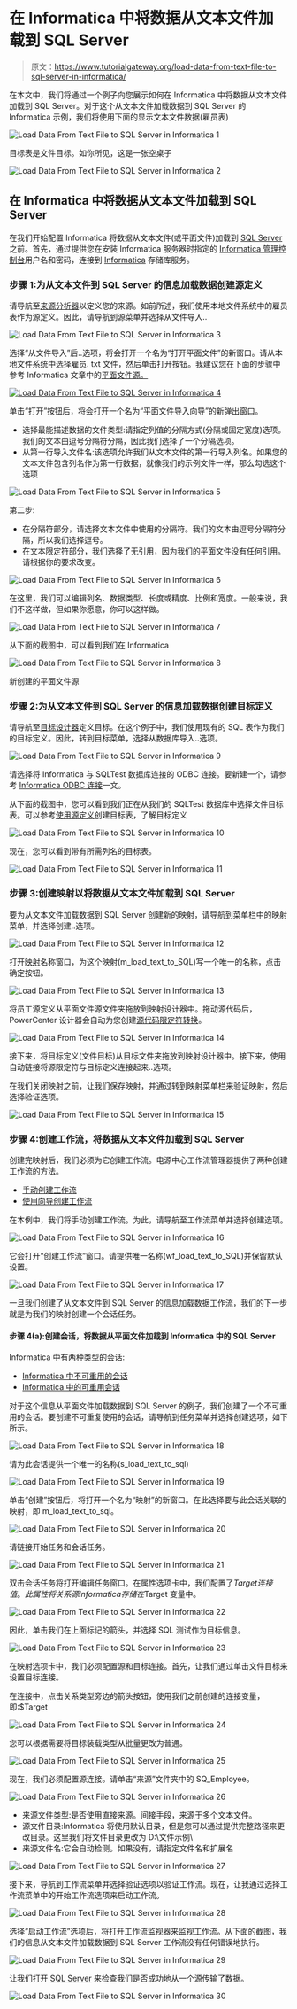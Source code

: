 # 在 Informatica 中将数据从文本文件加载到 SQL Server

> 原文：<https://www.tutorialgateway.org/load-data-from-text-file-to-sql-server-in-informatica/>

在本文中，我们将通过一个例子向您展示如何在 Informatica 中将数据从文本文件加载到 SQL Server。对于这个从文本文件加载数据到 SQL Server 的 Informatica 示例，我们将使用下面的显示文本文件数据(雇员表)

![Load Data From Text File to SQL Server in Informatica 1](img/3f3e60d5e4da0d318df9111ae657a238.png)

目标表是文件目标。如你所见，这是一张空桌子

![Load Data From Text File to SQL Server in Informatica 2](img/2049e48fb588d2b4f48fbf82e3cbfcb2.png)

## 在 Informatica 中将数据从文本文件加载到 SQL Server

在我们开始配置 Informatica 将数据从文本文件(或平面文件)加载到 [SQL Server](https://www.tutorialgateway.org/sql/) 之前。首先，通过提供您在安装 Informatica 服务器时指定的 [Informatica 管理控制台](https://www.tutorialgateway.org/informatica-admin-console/)用户名和密码，连接到 [Informatica](https://www.tutorialgateway.org/informatica/) 存储库服务。

### 步骤 1:为从文本文件到 SQL Server 的信息加载数据创建源定义

请导航至[来源分析器](https://www.tutorialgateway.org/informatica-source-analyzer/)以定义您的来源。如前所述，我们使用本地文件系统中的雇员表作为源定义。因此，请导航到源菜单并选择从文件导入..

![Load Data From Text File to SQL Server in Informatica 3](img/47a31d751b1add4e03f85fea68eff91f.png)

选择“从文件导入”后..选项，将会打开一个名为“打开平面文件”的新窗口。请从本地文件系统中选择雇员. txt 文件，然后单击打开按钮。我建议您在下面的步骤中参考 Informatica 文章中的[平面文件源。](https://www.tutorialgateway.org/flat-file-source-in-informatica/)

[![Load Data From Text File to SQL Server in Informatica 4](img/42371a4ba6d5b7e7e63a438593d9191a.png)](https://www.tutorialgateway.org/flat-file-source-in-informatica/)

单击“打开”按钮后，将会打开一个名为“平面文件导入向导”的新弹出窗口。

*   选择最能描述数据的文件类型:请指定列值的分隔方式(分隔或固定宽度)选项。我们的文本由逗号分隔符分隔，因此我们选择了一个分隔选项。
*   从第一行导入文件名:该选项允许我们从文本文件的第一行导入列名。如果您的文本文件包含列名作为第一行数据，就像我们的示例文件一样，那么勾选这个选项

![Load Data From Text File to SQL Server in Informatica 5](img/6805d00536b8200330bb111d6d7ab76a.png)

第二步:

*   在分隔符部分，请选择文本文件中使用的分隔符。我们的文本由逗号分隔符分隔，所以我们选择逗号。
*   在文本限定符部分，我们选择了无引用，因为我们的平面文件没有任何引用。请根据你的要求改变。

![Load Data From Text File to SQL Server in Informatica 6](img/a3a44d81c35b9802c5fd4bf7b0a236f8.png)

在这里，我们可以编辑列名、数据类型、长度或精度、比例和宽度。一般来说，我们不这样做，但如果你愿意，你可以这样做。

![Load Data From Text File to SQL Server in Informatica 7](img/e2e436e54f600db1641114092ada8076.png)

从下面的截图中，可以看到我们在 Informatica

![Load Data From Text File to SQL Server in Informatica 8](img/889940a7e2cb3db503a7ebb0b26e6f57.png)

新创建的平面文件源

### 步骤 2:为从文本文件到 SQL Server 的信息加载数据创建目标定义

请导航至[目标设计器](https://www.tutorialgateway.org/target-designer-in-informatica/)定义目标。在这个例子中，我们使用现有的 SQL 表作为我们的目标定义。因此，转到目标菜单，选择从数据库导入..选项。

![Load Data From Text File to SQL Server in Informatica 9](img/a93855dc170912fefee9b3be72ee858c.png)

请选择将 Informatica 与 SQLTest 数据库连接的 ODBC 连接。要新建一个，请参考 [Informatica ODBC 连接](https://www.tutorialgateway.org/informatica-odbc-connection/)一文。

从下面的截图中，您可以看到我们正在从我们的 SQLTest 数据库中选择文件目标表。可以参考[使用源定义](https://www.tutorialgateway.org/create-informatica-target-table-using-source-definition/)创建目标表，了解目标定义

![Load Data From Text File to SQL Server in Informatica 10](img/1bcc8776f68bd9fdf3deaddbda259a8a.png)

现在，您可以看到带有所需列名的目标表。

![Load Data From Text File to SQL Server in Informatica 11](img/cd84ccc7458ff0e9444531a65067eddb.png)

### 步骤 3:创建映射以将数据从文本文件加载到 SQL Server

要为从文本文件加载数据到 SQL Server 创建新的映射，请导航到菜单栏中的映射菜单，并选择创建..选项。

![Load Data From Text File to SQL Server in Informatica 12](img/e916d1da8bac33d7df41d73fe91c85ec.png)

打开[映射](https://www.tutorialgateway.org/informatica-mapping/)名称窗口，为这个映射(m_load_text_to_SQL)写一个唯一的名称，点击确定按钮。

![Load Data From Text File to SQL Server in Informatica 13](img/17f6b6c8c51dc78a36b07dd641cf45c6.png)

将员工源定义从平面文件源文件夹拖放到映射设计器中。拖动源代码后，PowerCenter 设计器会自动为您创建[源代码限定符转换](https://www.tutorialgateway.org/source-qualifier-transformation-in-informatica/)。

![Load Data From Text File to SQL Server in Informatica 14](img/58288e723eafafc58084512cc16140af.png)

接下来，将目标定义(文件目标)从目标文件夹拖放到映射设计器中。接下来，使用自动链接将源限定符与目标定义连接起来..选项。

在我们关闭映射之前，让我们保存映射，并通过转到映射菜单栏来验证映射，然后选择验证选项。

![Load Data From Text File to SQL Server in Informatica 15](img/51910d77ced661f8b8694d6c88f798f7.png)

### 步骤 4:创建工作流，将数据从文本文件加载到 SQL Server

创建完映射后，我们必须为它创建工作流。电源中心工作流管理器提供了两种创建工作流的方法。

*   [手动创建工作流](https://www.tutorialgateway.org/informatica-workflow/)
*   [使用向导创建工作流](https://www.tutorialgateway.org/informatica-workflow-using-wizard/)

在本例中，我们将手动创建工作流。为此，请导航至工作流菜单并选择创建选项。

![Load Data From Text File to SQL Server in Informatica 16](img/d290902d3f745c75ef201a81d9195f01.png)

它会打开“创建工作流”窗口。请提供唯一名称(wf_load_text_to_SQL)并保留默认设置。

![Load Data From Text File to SQL Server in Informatica 17](img/67fd143b2a690660160ac574ca05f021.png)

一旦我们创建了从文本文件到 SQL Server 的信息加载数据工作流，我们的下一步就是为我们的映射创建一个会话任务。

#### 步骤 4(a):创建会话，将数据从平面文件加载到 Informatica 中的 SQL Server

Informatica 中有两种类型的会话:

*   [Informatica 中不可重用的会话](https://www.tutorialgateway.org/session-in-informatica/)
*   [Informatica 中的可重用会话](https://www.tutorialgateway.org/reusable-session-in-informatica/)

对于这个信息从平面文件加载数据到 SQL Server 的例子，我们创建了一个不可重用的会话。要创建不可重复使用的会话，请导航到任务菜单并选择创建选项，如下所示。

![Load Data From Text File to SQL Server in Informatica 18](img/ce5fa4c22655bf6c90cb6f5c28184943.png)

请为此会话提供一个唯一的名称(s_load_text_to_sql)

![Load Data From Text File to SQL Server in Informatica 19](img/5ea6de02151ce3022b4392b9b533f07d.png)

单击“创建”按钮后，将打开一个名为“映射”的新窗口。在此选择要与此会话关联的映射，即 m_load_text_to_sql。

![Load Data From Text File to SQL Server in Informatica 20](img/afd45389bac6c6ea4b5d161c258af231.png)

请链接开始任务和会话任务。

![Load Data From Text File to SQL Server in Informatica 21](img/99e50bb3716d9a9a4490c7b75066f5ac.png)

双击会话任务将打开编辑任务窗口。在属性选项卡中，我们配置了$Target 连接值。此属性将关系源 Informatica 存储在$Target 变量中。

![Load Data From Text File to SQL Server in Informatica 22](img/30d77f7698a4358c92714ce132ea9937.png)

因此，单击我们在上面标记的箭头，并选择 SQL 测试作为目标信息。

![Load Data From Text File to SQL Server in Informatica 23](img/4a67227908bd0851430917bb7eb88600.png)

在映射选项卡中，我们必须配置源和目标连接。首先，让我们通过单击文件目标来设置目标连接。

在连接中，点击关系类型旁边的箭头按钮，使用我们之前创建的连接变量，即:$Target

![Load Data From Text File to SQL Server in Informatica 24](img/8ceb16ae31aa912323a0c995eeb5b5b3.png)

您可以根据需要将目标装载类型从批量更改为普通。

![Load Data From Text File to SQL Server in Informatica 25](img/d04794f8f729e57dfa701788d7ded259.png)

现在，我们必须配置源连接。请单击“来源”文件夹中的 SQ_Employee。

![Load Data From Text File to SQL Server in Informatica 26](img/264a25504b0ca1e811f9816269f33023.png)

*   来源文件类型:是否使用直接来源。间接手段，来源于多个文本文件。
*   源文件目录:Informatica 将使用默认目录，但是您可以通过提供完整路径来更改目录。这里我们将文件目录更改为 D:\文件示例\
*   来源文件名:它会自动检测。如果没有，请指定文件名和扩展名

![Load Data From Text File to SQL Server in Informatica 27](img/9a37158238f3c0668f6727b3c7e2de87.png)

接下来，导航到工作流菜单并选择验证选项以验证工作流。现在，让我通过选择工作流菜单中的开始工作流选项来启动工作流。

![Load Data From Text File to SQL Server in Informatica 28](img/76065f8159964c8fcd578231c3cd8725.png)

选择“启动工作流”选项后，将打开工作流监视器来监视工作流。从下面的截图，我们的信息从文本文件加载数据到 SQL Server 工作流没有任何错误地执行。

![Load Data From Text File to SQL Server in Informatica 29](img/3499f92e22bfe948a30d27e41cb2a8f5.png)

让我们打开 [SQL Server](https://www.tutorialgateway.org/sql/) 来检查我们是否成功地从一个源传输了数据。

![Load Data From Text File to SQL Server in Informatica 30](img/a711c15d7750e48b01a09072f4f5013b.png)